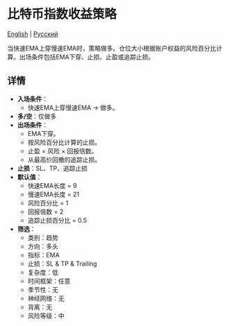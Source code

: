 # 比特币指数收益策略
[English](README.md) | [Русский](README_ru.md)

当快速EMA上穿慢速EMA时，策略做多。仓位大小根据账户权益的风险百分比计算。出场条件包括EMA下穿、止损、止盈或追踪止损。

## 详情

- **入场条件**：
  - 快速EMA上穿慢速EMA → 做多。
- **多/空**：仅做多
- **出场条件**：
  - EMA下穿。
  - 按风险百分比计算的止损。
  - 止盈 = 风险 × 回报倍数。
  - 从最高价回撤的追踪止损。
- **止损**：SL、TP、追踪止损
- **默认值**：
  - 快速EMA长度 = 9
  - 慢速EMA长度 = 21
  - 风险百分比 = 1
  - 回报倍数 = 2
  - 追踪止损百分比 = 0.5
- **筛选**：
  - 类别：趋势
  - 方向：多头
  - 指标：EMA
  - 止损：SL & TP & Trailing
  - 复杂度：低
  - 时间框架：任意
  - 季节性：无
  - 神经网络：无
  - 背离：无
  - 风险等级：中
